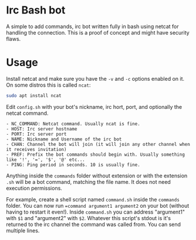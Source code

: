 # Irc Bash bot
A simple to add commands, irc bot written fully in bash using netcat for handling the connection. This is a proof of concept and might have security flaws.

# Usage 
Install netcat and make sure you have the `-v` and `-c` options enabled on it. On some distros this is called `ncat`:

``` sh
sudo apt install ncat
```

Edit `config.sh` with your bot's nickname, irc hort, port, and optionally the netcat command. 

    - NC_COMMAND: Netcat command. Usually ncat is fine.
    - HOST: Irc server hostname
    - PORT: Irc server port
    - NAME: Nickname and Username of the irc bot
    - CHAN: Channel the bot will join (it will join any other channel when it receives invitation)
    - PREF: Prefix the bot commands should begin with. Usually something like '!', '=', '$', '@' etc...
    - PING: Ping period in seconds. 10 is usually fine.
    
Anything inside the `commands` folder without extension or with the extension `.sh` will be a bot command, matching the file name. It does not need execution permissions. 

For example, create a shell script named `command.sh` inside the `commands` folder. You can now run `=command argument1 argument2` on your bot (without having to restart it even!). Inside `command.sh` you can address "argument1" with `$1` and "argument2" with `$2`. Whatever this script's stdout is it's returned to the irc channel the command was called from. You can send multiple lines.
